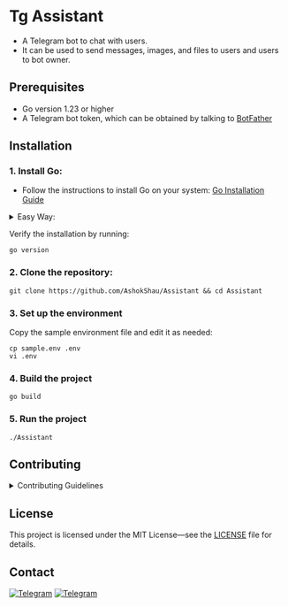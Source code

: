 # Tg Assistant 
- A Telegram bot to chat with users. 
- It can be used to send messages, images, and files to users and users to bot owner.

## Prerequisites
- Go version 1.23 or higher
- A Telegram bot token, which can be obtained by talking to [BotFather](https://core.telegram.org/bots#botfather)

## Installation

### 1. Install Go:
- Follow the instructions to install Go on your system: [Go Installation Guide](https://golang.org/doc/install)

<details>
<summary>Easy Way:</summary>

```shell
git clone https://github.com/udhos/update-golang dlgo && cd dlgo && sudo ./update-golang.sh && source /etc/profile.d/golang_path.sh
```

Exit the terminal and open the terminal to check the installation.
</details>

Verify the installation by running:

```shell
go version
```

### 2. Clone the repository:

```shell
git clone https://github.com/AshokShau/Assistant && cd Assistant
```

### 3. Set up the environment

Copy the sample environment file and edit it as needed:

```shell
cp sample.env .env
vi .env
```

### 4. Build the project

```shell
go build 
```

### 5. Run the project

```shell
./Assistant
```

## Contributing

<details>
<summary>Contributing Guidelines</summary>

Contributions are welcome! Follow these steps to contribute:

1. **Fork the repository**: Click the "Fork" button at the top right of this page to create a copy of this repository in
   your GitHub account.

2. **Clone the repository**: Clone your forked repository to your local machine.
    ```shell
    git clone https://github.com/your-username/Assistant.git
    cd Assistant
    ```

3. **Create a branch**: Create a new branch for your changes.
    ```shell
    git checkout -b feature-branch
    ```

4. **Make your changes**: Make your changes to the codebase.

5. **Commit your changes**: Commit your changes with a descriptive commit message.
    ```shell
    git add .
    git commit -m "Description of your changes"
    ```

6. **Push to your branch**: Push your changes to your forked repository.
    ```shell
    git push origin feature-branch
    ```

7. **Submit a pull request**: Go to the original repository on GitHub and create a pull request from your forked
   repository.

Please ensure your code follows the project's coding standards and includes appropriate tests.

Thank you for contributing!
</details>

## License

This project is licensed under the MIT License—see the [LICENSE](/LICENSE) file for details.

## Contact
[![Telegram](https://img.shields.io/badge/Telegram-Channel-blue.svg)](https://t.me/FallenProjects)
[![Telegram](https://img.shields.io/badge/Telegram-Chat-blue.svg)](https://t.me/AshokShau)
